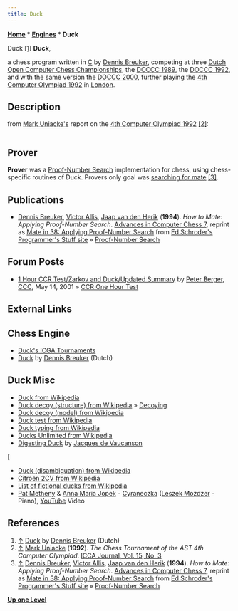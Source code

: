 ```yaml
---
title: Duck
---
```

**[Home](Home "Home") * [Engines](Engines "Engines") * Duck**

[](http://www.dennisbreuker.nl/duck/index.html) Duck <a id="cite-note-1" href="#cite-ref-1">[1]</a>
**Duck**,

a chess program written in [C](C "C") by [Dennis Breuker](Dennis_Breuker "Dennis Breuker"), competing at three [Dutch Open Computer Chess Championships](Dutch_Open_Computer_Chess_Championship "Dutch Open Computer Chess Championship"), the [DOCCC 1989](DOCCC_1989 "DOCCC 1989"), the [DOCCC 1992](DOCCC_1992 "DOCCC 1992"), and with the same version the [DOCCC 2000](DOCCC_2000 "DOCCC 2000"), further playing the [4th Computer Olympiad 1992](4th_Computer_Olympiad#Chess "4th Computer Olympiad") in [London](https://en.wikipedia.org/wiki/London).

## Description

from [Mark Uniacke's](Mark_Uniacke "Mark Uniacke") report on the [4th Computer Olympiad 1992](4th_Computer_Olympiad "4th Computer Olympiad") <a id="cite-note-2" href="#cite-ref-2">[2]</a>:

```C++[Search techniques](Search "Search") used are [minimal-window](Null_Window "Null Window"), [alpha-beta](Alpha-Beta "Alpha-Beta") with [extensions](Extensions "Extensions") for [check evasion](Check_Extensions "Check Extensions"), [recaptures](Recapture_Extensions "Recapture Extensions"), [singular moves](Singular_Extensions "Singular Extensions") and [promotions](Promotions "Promotions"). [Move ordering](Move_Ordering "Move Ordering") is by [history heuristic](History_Heuristic "History Heuristic"), [refutation](Refutation_Move "Refutation Move") and [transposition-table moves](Hash_Move "Hash Move") and [captures](Captures "Captures"). Positional values may range up to +/- 1 Pawn. Development time is 2 years on a very part time basis. 

```

## Prover

**Prover** was a [Proof-Number Search](Proof-Number_Search "Proof-Number Search") implementation for chess, using chess-specific routines of Duck. Provers only goal was [searching for mate](Mate_Search "Mate Search") <a id="cite-note-3" href="#cite-ref-3">[3]</a>.

## Publications

- [Dennis Breuker](Dennis_Breuker "Dennis Breuker"), [Victor Allis](Victor_Allis "Victor Allis"), [Jaap van den Herik](Jaap_van_den_Herik "Jaap van den Herik") (**1994**). *How to Mate: Applying Proof-Number Search*. [Advances in Computer Chess 7](Advances_in_Computer_Chess_7 "Advances in Computer Chess 7"), reprint as [Mate in 38: Applying Proof-Number Search](http://www.top-5000.nl/ps/Mate%20in%2038-%20applying%20proof%20number%20search%20to%20chess.pdf) from [Ed Schroder's](Ed_Schroder "Ed Schroder") [Programmer's Stuff site](http://www.top-5000.nl/prostuff.htm) » [Proof-Number Search](Proof-Number_Search "Proof-Number Search")

## Forum Posts

- [1 Hour CCR Test/Zarkov and Duck/Updated Summary](https://www.stmintz.com/ccc/index.php?id=169742) by [Peter Berger](Peter_Berger "Peter Berger"), [CCC](CCC "CCC"), May 14, 2001 » [CCR One Hour Test](CCR_One_Hour_Test "CCR One Hour Test")

## External Links

## Chess Engine

- [Duck's ICGA Tournaments](https://www.game-ai-forum.org/icga-tournaments/program.php?id=308)
- [Duck](http://www.dennisbreuker.nl/duck/index.html) by [Dennis Breuker](Dennis_Breuker "Dennis Breuker") (Dutch)

## Duck Misc

- [Duck from Wikipedia](https://en.wikipedia.org/wiki/Duck)
- [Duck decoy (structure) from Wikipedia](https://en.wikipedia.org/wiki/Duck_decoy_%28structure%29) » [Decoying](Decoying "Decoying")
- [Duck decoy (model) from Wikipedia](https://en.wikipedia.org/wiki/Duck_decoy_%28model%29)
- [Duck test from Wikipedia](https://en.wikipedia.org/wiki/Duck_test)
- [Duck typing from Wikipedia](https://en.wikipedia.org/wiki/Duck_typing)
- [Ducks Unlimited from Wikipedia](https://en.wikipedia.org/wiki/Ducks_Unlimited)
- [Digesting Duck](https://en.wikipedia.org/wiki/Digesting_Duck) by [Jacques de Vaucanson](https://en.wikipedia.org/wiki/Jacques_de_Vaucanson)

\[

- [Duck (disambiguation) from Wikipedia](https://en.wikipedia.org/wiki/Duck_%28disambiguation%29)
- [Citroën 2CV from Wikipedia](https://en.wikipedia.org/wiki/Citro%C3%ABn_2CV)
- [List of fictional ducks from Wikipedia](https://en.wikipedia.org/wiki/List_of_fictional_ducks)
- [Pat Metheny](Category:Pat_Metheny "Category:Pat Metheny") & [Anna Maria Jopek](https://en.wikipedia.org/wiki/Anna_Maria_Jopek) - [Cyraneczka](http://pl.wikipedia.org/wiki/Cyraneczka) ([Leszek Możdżer](https://en.wikipedia.org/wiki/Leszek_Mo%C5%BCd%C5%BCer) - Piano), [YouTube](https://en.wikipedia.org/wiki/YouTube) Video

## References

1. <a id="cite-ref-1" href="#cite-note-1">↑</a> [Duck](http://www.dennisbreuker.nl/duck/index.html) by [Dennis Breuker](Dennis_Breuker "Dennis Breuker") (Dutch)
1. <a id="cite-ref-2" href="#cite-note-2">↑</a> [Mark Uniacke](Mark_Uniacke "Mark Uniacke") (**1992**). *The Chess Tournament of the AST 4th Computer Olympiad*. [ICCA Journal, Vol. 15, No. 3](ICGA_Journal#15_3 "ICGA Journal")
1. <a id="cite-ref-3" href="#cite-note-3">↑</a> [Dennis Breuker](Dennis_Breuker "Dennis Breuker"), [Victor Allis](Victor_Allis "Victor Allis"), [Jaap van den Herik](Jaap_van_den_Herik "Jaap van den Herik") (**1994**). *How to Mate: Applying Proof-Number Search*. [Advances in Computer Chess 7](Advances_in_Computer_Chess_7 "Advances in Computer Chess 7"), reprint as [Mate in 38: Applying Proof-Number Search](http://www.top-5000.nl/ps/Mate%20in%2038-%20applying%20proof%20number%20search%20to%20chess.pdf) from [Ed Schroder's](Ed_Schroder "Ed Schroder") [Programmer's Stuff site](http://www.top-5000.nl/prostuff.htm) » [Proof-Number Search](Proof-Number_Search "Proof-Number Search")

**[Up one Level](Engines "Engines")**

